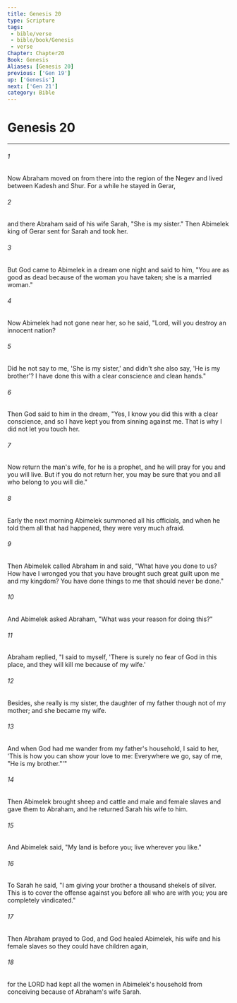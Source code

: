 ```yaml
---
title: Genesis 20
type: Scripture
tags:
 - bible/verse
 - bible/book/Genesis
 - verse
Chapter: Chapter20
Book: Genesis
Aliases: [Genesis 20]
previous: ['Gen 19']
up: ['Genesis']
next: ['Gen 21']
category: Bible
---
```

# Genesis 20

***


###### 1 
Now Abraham moved on from there into the region of the Negev and lived between Kadesh and Shur. For a while he stayed in Gerar, 

###### 2 
and there Abraham said of his wife Sarah, "She is my sister." Then Abimelek king of Gerar sent for Sarah and took her. 

###### 3 
But God came to Abimelek in a dream one night and said to him, "You are as good as dead because of the woman you have taken; she is a married woman." 

###### 4 
Now Abimelek had not gone near her, so he said, "Lord, will you destroy an innocent nation? 

###### 5 
Did he not say to me, 'She is my sister,' and didn't she also say, 'He is my brother'? I have done this with a clear conscience and clean hands." 

###### 6 
Then God said to him in the dream, "Yes, I know you did this with a clear conscience, and so I have kept you from sinning against me. That is why I did not let you touch her. 

###### 7 
Now return the man's wife, for he is a prophet, and he will pray for you and you will live. But if you do not return her, you may be sure that you and all who belong to you will die." 

###### 8 
Early the next morning Abimelek summoned all his officials, and when he told them all that had happened, they were very much afraid. 

###### 9 
Then Abimelek called Abraham in and said, "What have you done to us? How have I wronged you that you have brought such great guilt upon me and my kingdom? You have done things to me that should never be done." 

###### 10 
And Abimelek asked Abraham, "What was your reason for doing this?" 

###### 11 
Abraham replied, "I said to myself, 'There is surely no fear of God in this place, and they will kill me because of my wife.' 

###### 12 
Besides, she really is my sister, the daughter of my father though not of my mother; and she became my wife. 

###### 13 
And when God had me wander from my father's household, I said to her, 'This is how you can show your love to me: Everywhere we go, say of me, "He is my brother."'" 

###### 14 
Then Abimelek brought sheep and cattle and male and female slaves and gave them to Abraham, and he returned Sarah his wife to him. 

###### 15 
And Abimelek said, "My land is before you; live wherever you like." 

###### 16 
To Sarah he said, "I am giving your brother a thousand shekels of silver. This is to cover the offense against you before all who are with you; you are completely vindicated." 

###### 17 
Then Abraham prayed to God, and God healed Abimelek, his wife and his female slaves so they could have children again, 

###### 18 
for the LORD had kept all the women in Abimelek's household from conceiving because of Abraham's wife Sarah. 
